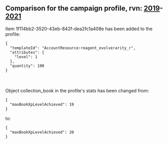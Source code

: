 ## Comparison for the campaign profile, rvn: [2019](https://github.com/PRO100KatYT/FortniteProfileRevisions/tree/main/profiles/campaign/2019%20campaign.json)-[2021](https://github.com/PRO100KatYT/FortniteProfileRevisions/tree/main/profiles/campaign/2021%20campaign.json)

Item 1f114bb2-3520-43eb-842f-dea2fc1a408e has been added to the profile:

```
{
  "templateId": "AccountResource:reagent_evolverarity_r",
  "attributes": {
    "level": 1
  },
  "quantity": 100
}
```

<br><br>
Object collection_book in the profile's stats has been changed from:

```
{
  "maxBookXpLevelAchieved": 19
}
```

to:

```
{
  "maxBookXpLevelAchieved": 20
}
```

<br><br>
